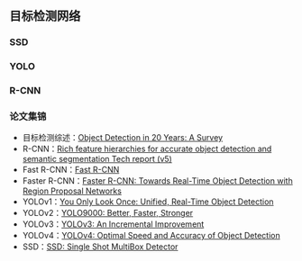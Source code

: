 ## 目标检测网络
### SSD
### YOLO
### R-CNN
### 论文集锦

- 目标检测综述：[Object Detection in 20 Years: A Survey](https://arxiv.org/pdf/1905.05055.pdf)
- R-CNN：[Rich feature hierarchies for accurate object detection and semantic segmentation Tech report (v5)](https://arxiv.org/pdf/1311.2524.pdf)
- Fast R-CNN：[Fast R-CNN](https://arxiv.org/pdf/1504.08083.pdf)
- Faster R-CNN：[Faster R-CNN: Towards Real-Time Object Detection with Region Proposal Networks](https://arxiv.org/pdf/1506.01497.pdf)
- YOLOv1：[You Only Look Once: Unified, Real-Time Object Detection](https://arxiv.org/pdf/1506.02640.pdf)
- YOLOv2：[YOLO9000: Better, Faster, Stronger](https://arxiv.org/pdf/1612.08242.pdf)
- YOLOv3：[YOLOv3: An Incremental Improvement](https://pjreddie.com/media/files/papers/YOLOv3.pdf)
- YOLOv4：[YOLOv4: Optimal Speed and Accuracy of Object Detection](https://arxiv.org/pdf/2004.10934.pdf)
- SSD：[SSD: Single Shot MultiBox Detector](https://arxiv.org/pdf/1512.02325.pdf)

